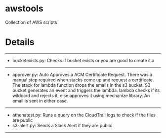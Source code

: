 # awstools
Collection of AWS scripts 
# Details
---
* bucketexists.py: Checks if bucket exists or you are good to create it.a
---
* approver.py: Auto Approves a ACM Certificate Request. There was a manual step required when stacks come up and request a certificate. The stack for lambda function drops the emails in the s3 bucket.
S3 bucket generates an event and triggers the lambda.
lambda checks if its wildcard and rejects it, else approves it using mechanize library.
An email is sent in either case.
---
* athenatest.py: Runs a query on the CloudTrail logs to check if the files are public
* s3-alert.py: Sends a Slack Alert if they are public
---

